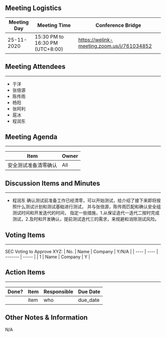 ## Meeting Logistics

| Meeting Day | Meeting Time                    | Conference Bridge                          |
| ----------- | ------------------------------- | ------------------------------------------ |
| 25-11-2020  | 15:30 PM to 16:30 PM (UTC+8:00) | https://welink-meeting.zoom.us/j/761034852 |

## Meeting Attendees
** **
- 于洋
- 张倍源
- 陈传雨
- 杨阳
- 张阿利
- 扈冰
- 程润东





## Meeting Agenda

** **
| Item                               | Owner  |
| ---------------------------------- | ------ |
| 安全测试准备清零确认   | All |


## Discussion Items and Minutes

** **
- 程润东 确认测试前准备工作已经清零，可以开始测试，给介绍了接下来即将按照什么测试计划和测试基础进行测试， 并与张倍源，陈传雨匹配和确认安全组测试时间和开发迭代的时间， 
  指定一些措施，1.从保证迭代一迭代二按时完成测试，2.及时和开发确认，提前测试迭代三的需求，来规避和消除测试风险。

## Voting Items

** **
SEC Voting to Approve XYZ:
| No.  | Name | Company | Y/N/A |
| ---- | ---- | ------- | ----- |
| 1    | Name | Company | Y     |

## Action Items
** **
| Done? | Item | Responsible | Due Date |
| ----- | ---- | ----------- | -------- |
|       | item | who         | due_date |

## Other Notes & Information
N/A